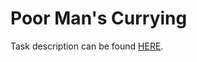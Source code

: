 # Poor Man's Currying

Task description can be found [HERE][1].

[1]: https://github.com/fmi/go-homework/tree/master/tasks/01